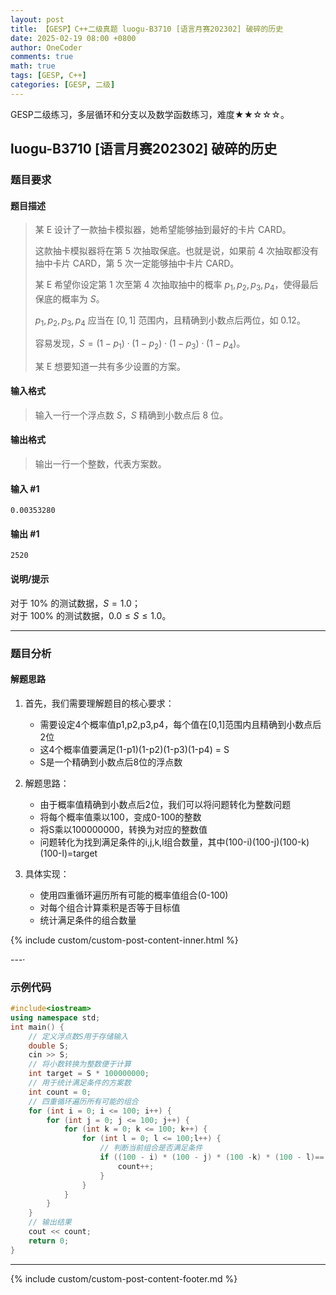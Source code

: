 ```yaml
---
layout: post
title: 【GESP】C++二级真题 luogu-B3710 [语言月赛202302] 破碎的历史
date: 2025-02-19 08:00 +0800
author: OneCoder
comments: true
math: true
tags: [GESP, C++]
categories: [GESP, 二级]
---
```

GESP二级练习，多层循环和分支以及数学函数练习，难度★★☆☆☆。

<!--more-->

## luogu-B3710 [语言月赛202302] 破碎的历史

### 题目要求

#### 题目描述

>某 E 设计了一款抽卡模拟器，她希望能够抽到最好的卡片 CARD。
>
>这款抽卡模拟器将在第 $5$ 次抽取保底。也就是说，如果前 $4$ 次抽取都没有抽中卡片 CARD，第 $5$ 次一定能够抽中卡片 CARD。
>
>某 E 希望你设定第 $1$ 次至第 $4$ 次抽取抽中的概率 $p_1,p_2,p_3,p_4$，使得最后保底的概率为 $S$。
>
>$p_1,p_2,p_3,p_4$ 应当在 $[0,1]$ 范围内，且精确到小数点后两位，如 $0.12$。
>
>容易发现，$S = (1-p_1)\cdot(1-p_2)\cdot(1-p_3)\cdot(1-p_4)$。
>
>某 E 想要知道一共有多少设置的方案。

#### 输入格式

>输入一行一个浮点数 $S$，$S$ 精确到小数点后 $8$ 位。

#### 输出格式

>输出一行一个整数，代表方案数。

#### 输入 #1

```console
0.00353280
```

#### 输出 #1

```console
2520
```

#### 说明/提示

对于 $10\%$ 的测试数据，$S = 1.0$；  
对于 $100\%$ 的测试数据，$0.0 \le S \le 1.0$。

---

### 题目分析

#### 解题思路

1. 首先，我们需要理解题目的核心要求：
   - 需要设定4个概率值p1,p2,p3,p4，每个值在[0,1]范围内且精确到小数点后2位
   - 这4个概率值要满足(1-p1)(1-p2)(1-p3)(1-p4) = S
   - S是一个精确到小数点后8位的浮点数

2. 解题思路：
   - 由于概率值精确到小数点后2位，我们可以将问题转化为整数问题
   - 将每个概率值乘以100，变成0-100的整数
   - 将S乘以100000000，转换为对应的整数值
   - 问题转化为找到满足条件的i,j,k,l组合数量，其中(100-i)(100-j)(100-k)(100-l)=target

3. 具体实现：
   - 使用四重循环遍历所有可能的概率值组合(0-100)
   - 对每个组合计算乘积是否等于目标值
   - 统计满足条件的组合数量

{% include custom/custom-post-content-inner.html %}

---·

### 示例代码

```cpp
#include<iostream>
using namespace std;
int main() {
    // 定义浮点数S用于存储输入
    double S;
    cin >> S;
    // 将小数转换为整数便于计算
    int target = S * 100000000;
    // 用于统计满足条件的方案数
    int count = 0;
    // 四重循环遍历所有可能的组合
    for (int i = 0; i <= 100; i++) {
        for (int j = 0; j <= 100; j++) {
            for (int k = 0; k <= 100; k++) {
                for (int l = 0; l <= 100;l++) {
                    // 判断当前组合是否满足条件
                    if ((100 - i) * (100 - j) * (100 -k) * (100 - l)== target) {
                        count++;
                    }
                }
            }
        }
    }
    // 输出结果
    cout << count;
    return 0;
}
```

---

{% include custom/custom-post-content-footer.md %}
